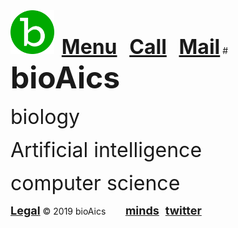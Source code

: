 <head>
<link rel="apple-touch-icon" sizes="180x180" href="/apple-touch-icon.png">
<link rel="icon" type="image/png" sizes="32x32" href="/favicon-32x32.png">
<link rel="icon" type="image/png" sizes="16x16" href="/favicon-16x16.png">
<link rel="manifest" href="/site.webmanifest">
  
<!-- Global site tag (gtag.js) - Google Analytics -->
<script async src="https://www.googletagmanager.com/gtag/js?id=UA-147147534-1"></script>
<script>
  window.dataLayer = window.dataLayer || [];
  function gtag(){dataLayer.push(arguments);}
  gtag('js', new Date());
  gtag('config', 'UA-147147534-1');
</script>
</head>
<a href="https://bioaics.github.io"><img width="70px" src="/bioAics.svg"></a>&nbsp;&nbsp;&nbsp;<strong><font size="6"><a href="https://bioaics.github.io/menu">Menu</a></font></strong>&nbsp;&nbsp;&nbsp;&nbsp;
<strong><font size="6"><a href="tel:+31685842325">Call</a></font></strong>&nbsp;&nbsp;&nbsp;&nbsp;
<strong><font size="6"><a href="mailto:bioaics.x@gmail.com">Mail</a></font></strong>
# <strong><font size="7">bioAics</font></strong>
<p><font size="6">biology</font></p>
<p><font size="6">Artificial intelligence</font></p>
<p><font size="6">computer science</font></p>

<strong><font size="4"><a href="https://bioaics.github.io/legal">Legal</a></font></strong> © 2019 bioAics &nbsp;&nbsp;&nbsp;&nbsp;&nbsp;&nbsp;&nbsp;<strong><font size="4"><a href="https://www.minds.com/bioaics" target="_blank">minds</a></font> &nbsp; <font size="4"><a href="https://twitter.com/bioAics" target="_blank">twitter</a></font></strong>
